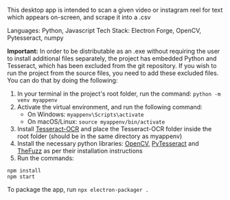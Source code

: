 This desktop app is intended to scan a given video or instagram reel for text which appears on-screen, and scrape it into a .csv

Languages: Python, Javascript
Tech Stack: Electron Forge, OpenCV, Pytesseract, numpy

**Important:**
In order to be distributable as an .exe without requiring the user to install additional files separately, the project has embedded Python and Tesseract, which has been excluded from the git repository.
If you wish to run the project from the source files, you need to add these excluded files.
You can do that by doing the following:

1. In your terminal in the project's root folder, run the command: ```python -m venv myappenv```
2. Activate the virtual environment, and run the following command:
    - On Windows: ```myappenv\Scripts\activate```
    - On macOS/Linux: ```source myappenv/bin/activate```
3. Install [Tesseract-OCR](https://github.com/tesseract-ocr/tesseract#installing-tesseract) and place the Tesseract-OCR folder inside the root folder (should be in the same directory as myappenv)
3. Install the necessary python libraries: [OpenCV](https://pypi.org/project/opencv-python/), [PyTesseract](https://pypi.org/project/pytesseract/) and [TheFuzz](https://pypi.org/project/thefuzz/) as per their installation instructions
4. Run the commands:
```
npm install
npm start
```

To package the app, run ```npx electron-packager .```
